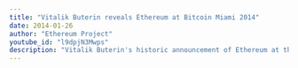 ```yaml
---
title: "Vitalik Buterin reveals Ethereum at Bitcoin Miami 2014"
date: 2014-01-26
author: "Ethereum Project"
youtube_id: "l9dpjN3Mwps"
description: "Vitalik Buterin's historic announcement of Ethereum at the North American Bitcoin Conference in Miami, January 26, 2014"
---
```

